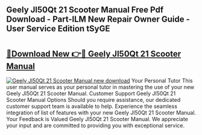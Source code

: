 ## Geely Jl50Qt 21 Scooter Manual Free Pdf Download - Part-ILM New Repair Owner Guide - User Service Edition tSyGE

# <h2><a href="http://bc46810.oget.top/?id=Geely+Jl50Qt+21+Scooter+Manual">🔗Download New 👉🔴 Geely Jl50Qt 21 Scooter Manual</a></h2>

[![Geely Jl50Qt 21 Scooter Manual new download](https://i.imgur.com/5g1atiW.png)](http://bc46810.oget.top/?id=Geely+Jl50Qt+21+Scooter+Manual)
Your Personal Tutor This user manual serves as your personal tutor in mastering the use of your new Geely Jl50Qt 21 Scooter Manual. Customer Support Geely Jl50Qt 21 Scooter Manual Options Should you require assistance, our dedicated customer support team is available to help. Experience the seamless integration of list of features with your new Geely Jl50Qt 21 Scooter Manual. Your Feedback is Valued Geely Jl50Qt 21 Scooter Manual. We appreciate your input and are committed to providing you with exceptional service.
